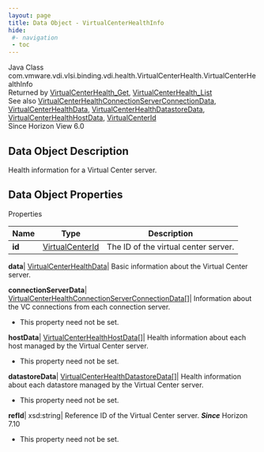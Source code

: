 ```yaml
---
layout: page
title: Data Object - VirtualCenterHealthInfo
hide:
 #- navigation
 - toc
---
```






Java Class
    com.vmware.vdi.vlsi.binding.vdi.health.VirtualCenterHealth.VirtualCenterHealthInfo  
Returned by
     [VirtualCenterHealth_Get](vdi.health.VirtualCenterHealth.md#get), [VirtualCenterHealth_List](vdi.health.VirtualCenterHealth.md#list)  
See also
     [VirtualCenterHealthConnectionServerConnectionData](vdi.health.VirtualCenterHealth.ConnectionServerConnectionData.md), [VirtualCenterHealthData](vdi.health.VirtualCenterHealth.VirtualCenterHealthData.md), [VirtualCenterHealthDatastoreData](vdi.health.VirtualCenterHealth.DatastoreData.md), [VirtualCenterHealthHostData](vdi.health.VirtualCenterHealth.HostData.md), [VirtualCenterId](vdi.entity.VirtualCenterId.md)  
Since 
    Horizon View 6.0

## Data Object Description 

Health information for a Virtual Center server. 

## Data Object Properties

Properties

Name |  Type |  Description   
---|---|---  
**id**| [VirtualCenterId](vdi.entity.VirtualCenterId.md)|  The ID of the virtual center server.   
  
**data**| [VirtualCenterHealthData](vdi.health.VirtualCenterHealth.VirtualCenterHealthData.md)|  Basic information about the Virtual Center server.   
  
**connectionServerData**| [VirtualCenterHealthConnectionServerConnectionData[]](vdi.health.VirtualCenterHealth.ConnectionServerConnectionData.md)|  Information about the VC connections from each connection server.   


 * This property need not be set.

  
**hostData**| [VirtualCenterHealthHostData[]](vdi.health.VirtualCenterHealth.HostData.md)|  Health information about each host managed by the Virtual Center server.   


 * This property need not be set.

  
**datastoreData**| [VirtualCenterHealthDatastoreData[]](vdi.health.VirtualCenterHealth.DatastoreData.md)|  Health information about each datastore managed by the Virtual Center server.   


 * This property need not be set.

  
**refId**|  xsd:string|  Reference ID of the Virtual Center server.  **_Since_** Horizon 7.10  


 * This property need not be set.

  
  
  
   
  
  

